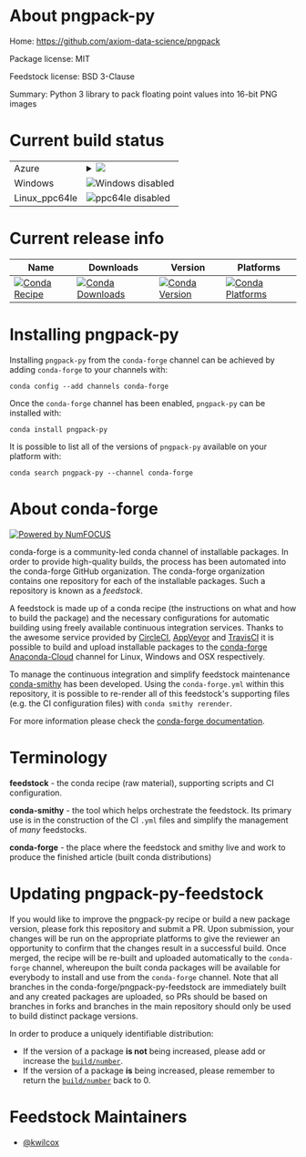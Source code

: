 About pngpack-py
================

Home: https://github.com/axiom-data-science/pngpack

Package license: MIT

Feedstock license: BSD 3-Clause

Summary: Python 3 library to pack floating point values into 16-bit PNG images



Current build status
====================


<table>
    
  <tr>
    <td>Azure</td>
    <td>
      <details>
        <summary>
          <a href="https://dev.azure.com/conda-forge/feedstock-builds/_build/latest?definitionId=6546&branchName=master">
            <img src="https://dev.azure.com/conda-forge/feedstock-builds/_apis/build/status/pngpack-py-feedstock?branchName=master">
          </a>
        </summary>
        <table>
          <thead><tr><th>Variant</th><th>Status</th></tr></thead>
          <tbody><tr>
              <td>linux_python3.6</td>
              <td>
                <a href="https://dev.azure.com/conda-forge/feedstock-builds/_build/latest?definitionId=6546&branchName=master">
                  <img src="https://dev.azure.com/conda-forge/feedstock-builds/_apis/build/status/pngpack-py-feedstock?branchName=master&jobName=linux&configuration=linux_python3.6" alt="variant">
                </a>
              </td>
            </tr><tr>
              <td>linux_python3.7</td>
              <td>
                <a href="https://dev.azure.com/conda-forge/feedstock-builds/_build/latest?definitionId=6546&branchName=master">
                  <img src="https://dev.azure.com/conda-forge/feedstock-builds/_apis/build/status/pngpack-py-feedstock?branchName=master&jobName=linux&configuration=linux_python3.7" alt="variant">
                </a>
              </td>
            </tr><tr>
              <td>linux_python3.8</td>
              <td>
                <a href="https://dev.azure.com/conda-forge/feedstock-builds/_build/latest?definitionId=6546&branchName=master">
                  <img src="https://dev.azure.com/conda-forge/feedstock-builds/_apis/build/status/pngpack-py-feedstock?branchName=master&jobName=linux&configuration=linux_python3.8" alt="variant">
                </a>
              </td>
            </tr><tr>
              <td>osx_python3.6</td>
              <td>
                <a href="https://dev.azure.com/conda-forge/feedstock-builds/_build/latest?definitionId=6546&branchName=master">
                  <img src="https://dev.azure.com/conda-forge/feedstock-builds/_apis/build/status/pngpack-py-feedstock?branchName=master&jobName=osx&configuration=osx_python3.6" alt="variant">
                </a>
              </td>
            </tr><tr>
              <td>osx_python3.7</td>
              <td>
                <a href="https://dev.azure.com/conda-forge/feedstock-builds/_build/latest?definitionId=6546&branchName=master">
                  <img src="https://dev.azure.com/conda-forge/feedstock-builds/_apis/build/status/pngpack-py-feedstock?branchName=master&jobName=osx&configuration=osx_python3.7" alt="variant">
                </a>
              </td>
            </tr><tr>
              <td>osx_python3.8</td>
              <td>
                <a href="https://dev.azure.com/conda-forge/feedstock-builds/_build/latest?definitionId=6546&branchName=master">
                  <img src="https://dev.azure.com/conda-forge/feedstock-builds/_apis/build/status/pngpack-py-feedstock?branchName=master&jobName=osx&configuration=osx_python3.8" alt="variant">
                </a>
              </td>
            </tr>
          </tbody>
        </table>
      </details>
    </td>
  </tr>
  <tr>
    <td>Windows</td>
    <td>
      <img src="https://img.shields.io/badge/Windows-disabled-lightgrey.svg" alt="Windows disabled">
    </td>
  </tr>
  <tr>
    <td>Linux_ppc64le</td>
    <td>
      <img src="https://img.shields.io/badge/ppc64le-disabled-lightgrey.svg" alt="ppc64le disabled">
    </td>
  </tr>
</table>

Current release info
====================

| Name | Downloads | Version | Platforms |
| --- | --- | --- | --- |
| [![Conda Recipe](https://img.shields.io/badge/recipe-pngpack--py-green.svg)](https://anaconda.org/conda-forge/pngpack-py) | [![Conda Downloads](https://img.shields.io/conda/dn/conda-forge/pngpack-py.svg)](https://anaconda.org/conda-forge/pngpack-py) | [![Conda Version](https://img.shields.io/conda/vn/conda-forge/pngpack-py.svg)](https://anaconda.org/conda-forge/pngpack-py) | [![Conda Platforms](https://img.shields.io/conda/pn/conda-forge/pngpack-py.svg)](https://anaconda.org/conda-forge/pngpack-py) |

Installing pngpack-py
=====================

Installing `pngpack-py` from the `conda-forge` channel can be achieved by adding `conda-forge` to your channels with:

```
conda config --add channels conda-forge
```

Once the `conda-forge` channel has been enabled, `pngpack-py` can be installed with:

```
conda install pngpack-py
```

It is possible to list all of the versions of `pngpack-py` available on your platform with:

```
conda search pngpack-py --channel conda-forge
```


About conda-forge
=================

[![Powered by NumFOCUS](https://img.shields.io/badge/powered%20by-NumFOCUS-orange.svg?style=flat&colorA=E1523D&colorB=007D8A)](http://numfocus.org)

conda-forge is a community-led conda channel of installable packages.
In order to provide high-quality builds, the process has been automated into the
conda-forge GitHub organization. The conda-forge organization contains one repository
for each of the installable packages. Such a repository is known as a *feedstock*.

A feedstock is made up of a conda recipe (the instructions on what and how to build
the package) and the necessary configurations for automatic building using freely
available continuous integration services. Thanks to the awesome service provided by
[CircleCI](https://circleci.com/), [AppVeyor](https://www.appveyor.com/)
and [TravisCI](https://travis-ci.org/) it is possible to build and upload installable
packages to the [conda-forge](https://anaconda.org/conda-forge)
[Anaconda-Cloud](https://anaconda.org/) channel for Linux, Windows and OSX respectively.

To manage the continuous integration and simplify feedstock maintenance
[conda-smithy](https://github.com/conda-forge/conda-smithy) has been developed.
Using the ``conda-forge.yml`` within this repository, it is possible to re-render all of
this feedstock's supporting files (e.g. the CI configuration files) with ``conda smithy rerender``.

For more information please check the [conda-forge documentation](https://conda-forge.org/docs/).

Terminology
===========

**feedstock** - the conda recipe (raw material), supporting scripts and CI configuration.

**conda-smithy** - the tool which helps orchestrate the feedstock.
                   Its primary use is in the construction of the CI ``.yml`` files
                   and simplify the management of *many* feedstocks.

**conda-forge** - the place where the feedstock and smithy live and work to
                  produce the finished article (built conda distributions)


Updating pngpack-py-feedstock
=============================

If you would like to improve the pngpack-py recipe or build a new
package version, please fork this repository and submit a PR. Upon submission,
your changes will be run on the appropriate platforms to give the reviewer an
opportunity to confirm that the changes result in a successful build. Once
merged, the recipe will be re-built and uploaded automatically to the
`conda-forge` channel, whereupon the built conda packages will be available for
everybody to install and use from the `conda-forge` channel.
Note that all branches in the conda-forge/pngpack-py-feedstock are
immediately built and any created packages are uploaded, so PRs should be based
on branches in forks and branches in the main repository should only be used to
build distinct package versions.

In order to produce a uniquely identifiable distribution:
 * If the version of a package **is not** being increased, please add or increase
   the [``build/number``](https://conda.io/docs/user-guide/tasks/build-packages/define-metadata.html#build-number-and-string).
 * If the version of a package **is** being increased, please remember to return
   the [``build/number``](https://conda.io/docs/user-guide/tasks/build-packages/define-metadata.html#build-number-and-string)
   back to 0.

Feedstock Maintainers
=====================

* [@kwilcox](https://github.com/kwilcox/)

